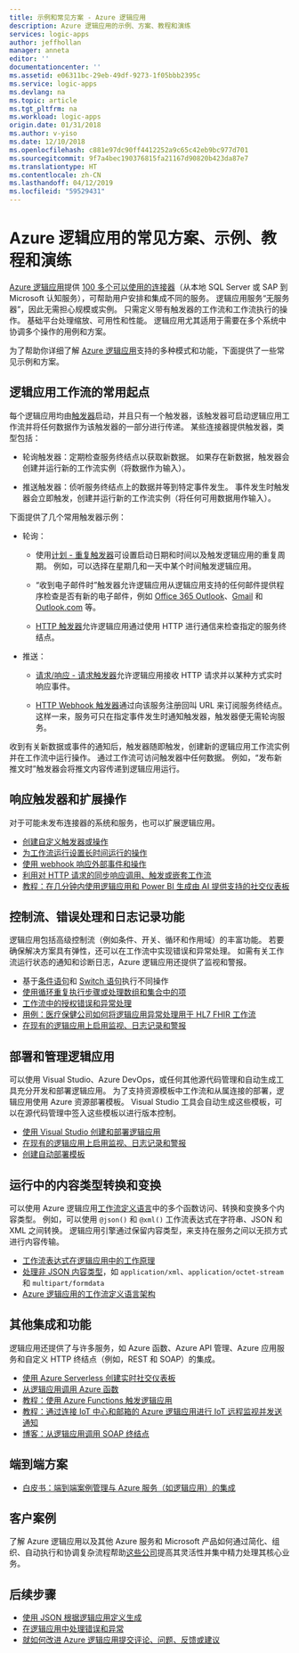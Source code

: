 ```yaml
---
title: 示例和常见方案 - Azure 逻辑应用
description: Azure 逻辑应用的示例、方案、教程和演练
services: logic-apps
author: jeffhollan
manager: anneta
editor: ''
documentationcenter: ''
ms.assetid: e06311bc-29eb-49df-9273-1f05bbb2395c
ms.service: logic-apps
ms.devlang: na
ms.topic: article
ms.tgt_pltfrm: na
ms.workload: logic-apps
origin.date: 01/31/2018
ms.author: v-yiso
ms.date: 12/10/2018
ms.openlocfilehash: c881e97dc90ff4412252a9c65c42eb9bc977d701
ms.sourcegitcommit: 9f7a4bec190376815fa21167d90820b423da87e7
ms.translationtype: HT
ms.contentlocale: zh-CN
ms.lasthandoff: 04/12/2019
ms.locfileid: "59529431"
---
```

# <a name="common-scenarios-examples-tutorials-and-walkthroughs-for-azure-logic-apps"></a>Azure 逻辑应用的常见方案、示例、教程和演练

[Azure 逻辑应用](../logic-apps/logic-apps-overview.md)提供 [100 多个可以使用的连接器](../connectors/apis-list.md)（从本地 SQL Server 或 SAP 到 Microsoft 认知服务），可帮助用户安排和集成不同的服务。 逻辑应用服务“无服务器”，因此无需担心规模或实例。 只需定义带有触发器的工作流和工作流执行的操作。 基础平台处理缩放、可用性和性能。 逻辑应用尤其适用于需要在多个系统中协调多个操作的用例和方案。

为了帮助你详细了解 [Azure 逻辑应用](../logic-apps/logic-apps-overview.md)支持的多种模式和功能，下面提供了一些常见示例和方案。

## <a name="popular-starting-points-for-logic-app-workflows"></a>逻辑应用工作流的常用起点

每个逻辑应用均由[触发器](../logic-apps/logic-apps-overview.md#logic-app-concepts)启动，并且只有一个触发器，该触发器可启动逻辑应用工作流并将任何数据作为该触发器的一部分进行传递。 某些连接器提供触发器，类型包括：

* 轮询触发器：定期检查服务终结点以获取新数据。 如果存在新数据，触发器会创建并运行新的工作流实例（将数据作为输入）。

* 推送触发器：侦听服务终结点上的数据并等到特定事件发生。 事件发生时触发器会立即触发，创建并运行新的工作流实例（将任何可用数据用作输入）。

下面提供了几个常用触发器示例：

* 轮询： 

  * 使用[计划 - 重复触发器](../connectors/connectors-native-recurrence.md)可设置启动日期和时间以及触发逻辑应用的重复周期。 
  例如，可以选择在星期几和一天中某个时间触发逻辑应用。

  * “收到电子邮件时”触发器允许逻辑应用从逻辑应用支持的任何邮件提供程序检查是否有新的电子邮件，例如 [Office 365 Outlook](../connectors/connectors-create-api-office365-outlook.md)、[Gmail](https://docs.microsoft.com/connectors/gmail/) 和 [Outlook.com](https://docs.microsoft.com/connectors/outlook/) 等。

  * [HTTP 触发器](../connectors/connectors-native-http.md)允许逻辑应用通过使用 HTTP 进行通信来检查指定的服务终结点。
  
* 推送：

  * [请求/响应 - 请求触发器](../connectors/connectors-native-reqres.md)允许逻辑应用接收 HTTP 请求并以某种方式实时响应事件。

  * [HTTP Webhook 触发器](../connectors/connectors-native-webhook.md)通过向该服务注册回叫 URL 来订阅服务终结点。 
  这样一来，服务可只在指定事件发生时通知触发器，触发器便无需轮询服务。

收到有关新数据或事件的通知后，触发器随即触发，创建新的逻辑应用工作流实例并在工作流中运行操作。 通过工作流可访问触发器中任何数据。 例如，“发布新推文时”触发器会将推文内容传递到逻辑应用运行。 

## <a name="respond-to-triggers-and-extend-actions"></a>响应触发器和扩展操作

对于可能未发布连接器的系统和服务，也可以扩展逻辑应用。

* [创建自定义触发器或操作](../logic-apps/logic-apps-create-api-app.md)
* [为工作流运行设置长时间运行的操作](../logic-apps/logic-apps-create-api-app.md)
* [使用 webhook 响应外部事件和操作](../logic-apps/logic-apps-create-api-app.md)
* [利用对 HTTP 请求的同步响应调用、触发或嵌套工作流](../logic-apps/logic-apps-http-endpoint.md)
* [教程：在几分钟内使用逻辑应用和 Power BI 生成由 AI 提供支持的社交仪表板](http://aka.ms/logicappsdemo)

## <a name="control-flow-error-handling-and-logging-capabilities"></a>控制流、错误处理和日志记录功能

逻辑应用包括高级控制流（例如条件、开关、循环和作用域）的丰富功能。 若要确保解决方案具有弹性，还可以在工作流中实现错误和异常处理。 如需有关工作流运行状态的通知和诊断日志，Azure 逻辑应用还提供了监视和警报。

* 基于[条件语句](../logic-apps/logic-apps-control-flow-conditional-statement.md)和 [Switch 语句](../logic-apps/logic-apps-control-flow-switch-statement.md)执行不同操作
* [使用循环重复执行步骤或处理数组和集合中的项](../logic-apps/logic-apps-control-flow-loops.md)
* [工作流中的授权错误和异常处理](../logic-apps/logic-apps-exception-handling.md)
* [用例：医疗保健公司如何将逻辑应用异常处理用于 HL7 FHIR 工作流](../logic-apps/logic-apps-scenario-error-and-exception-handling.md)
* [在现有的逻辑应用上启用监视、日志记录和警报](../logic-apps/logic-apps-monitor-your-logic-apps.md)

## <a name="deploy-and-manage-logic-apps"></a>部署和管理逻辑应用

可以使用 Visual Studio、Azure DevOps，或任何其他源代码管理和自动生成工具充分开发和部署逻辑应用。 为了支持资源模板中工作流和从属连接的部署，逻辑应用使用 Azure 资源部署模板。 Visual Studio 工具会自动生成这些模板，可以在源代码管理中签入这些模板以进行版本控制。

* [使用 Visual Studio 创建和部署逻辑应用](../logic-apps/quickstart-create-logic-apps-with-visual-studio.md)
* [在现有的逻辑应用上启用监视、日志记录和警报](../logic-apps/logic-apps-monitor-your-logic-apps.md)
* [创建自动部署模板](../logic-apps/logic-apps-create-deploy-template.md)

## <a name="content-types-conversions-and-transformations-within-a-run"></a>运行中的内容类型转换和变换

可以使用 Azure 逻辑应用[工作流定义语言](http://aka.ms/logicappsdocs)中的多个函数访问、转换和变换多个内容类型。 例如，可以使用 `@json()` 和 `@xml()` 工作流表达式在字符串、JSON 和 XML 之间转换。 逻辑应用引擎通过保留内容类型，来支持在服务之间以无损方式进行内容传输。

* [工作流表达式在逻辑应用中的工作原理](../logic-apps/logic-apps-author-definitions.md)
* [处理非 JSON 内容类型](../logic-apps/logic-apps-content-type.md)，如 `application/xml`、`application/octet-stream` 和 `multipart/formdata`
* [Azure 逻辑应用的工作流定义语言架构](http://aka.ms/logicappsdocs)

## <a name="other-integrations-and-capabilities"></a>其他集成和功能

逻辑应用还提供了与许多服务，如 Azure 函数、Azure API 管理、Azure 应用服务和自定义 HTTP 终结点（例如，REST 和 SOAP）的集成。

* [使用 Azure Serverless 创建实时社交仪表板](../logic-apps/logic-apps-scenario-social-serverless.md)
* [从逻辑应用调用 Azure 函数](../logic-apps/logic-apps-azure-functions.md)
* [教程：使用 Azure Functions 触发逻辑应用](../logic-apps/logic-apps-scenario-function-sb-trigger.md)
* [教程：通过连接 IoT 中心和邮箱的 Azure 逻辑应用进行 IoT 远程监视并发送通知](../iot-hub/iot-hub-monitoring-notifications-with-azure-logic-apps.md)
* [博客：从逻辑应用调用 SOAP 终结点](https://blogs.msdn.microsoft.com/logicapps/2016/04/07/using-soap-services-with-logic-apps/)

## <a name="end-to-end-scenarios"></a>端到端方案

* [白皮书：端到端案例管理与 Azure 服务（如逻辑应用）的集成](https://aka.ms/enterprise-integration-e2e-case-management-utilities-logic-apps)

## <a name="customer-stories"></a>客户案例

了解 Azure 逻辑应用以及其他 Azure 服务和 Microsoft 产品如何通过简化、组织、自动执行和协调复杂流程帮助[这些公司](https://aka.ms/logic-apps-customer-stories)提高其灵活性并集中精力处理其核心业务。

## <a name="next-steps"></a>后续步骤

* [使用 JSON 根据逻辑应用定义生成](../logic-apps/logic-apps-author-definitions.md)
* [在逻辑应用中处理错误和异常](../logic-apps/logic-apps-exception-handling.md)
* [就如何改进 Azure 逻辑应用提交评论、问题、反馈或建议](https://feedback.azure.com/forums/287593-logic-apps)